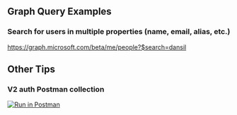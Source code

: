 ## Graph Query Examples

### Search for users in multiple properties (name, email, alias, etc.)
https://graph.microsoft.com/beta/me/people?$search=dansil

## Other Tips
### V2 auth Postman collection
[![Run in Postman](https://raw.githubusercontent.com/Azure/azure-content/master/articles/active-directory/media/active-directory-v2-protocols-oauth-code/runInPostman.png)](https://app.getpostman.com/run-collection/8f5715ec514865a07e6a)

